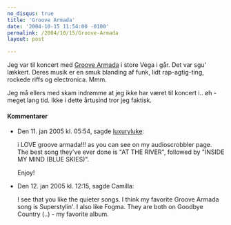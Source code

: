 ```yaml
---
no_disqus: true
title: 'Groove Armada'
date: '2004-10-15 11:54:00 -0100'
permalink: /2004/10/15/Groove-Armada
layout: post

---
```

Jeg var til koncert med [Groove Armada](http://www.groovearmada.com/) i store Vega i går. Det var sgu' lækkert. Deres musik er en smuk blanding af funk, lidt rap-agtig-ting, rockede riffs og electronica. Mmm.

Jeg må ellers med skam indrømme at jeg ikke har været til koncert i.. øh - meget lang tid. Ikke i dette årtusind tror jeg faktisk.
<div class="vintage-comments">
<h4>Kommentarer </h4>
<ul class="vintage-comments-list"><li>
<p class="comment-meta">Den <time datetime="2005-01-11T17:54:43+01:00">11. jan 2005 kl.  05:54</time>, sagde <a href="www.butterlabel.com">luxuryluke</a>:</p>
<p>i LOVE groove armada!!! as you can see on my audioscrobbler page. The best song they've ever done is "AT THE RIVER", followed by "INSIDE MY MIND (BLUE SKIES)".</p>
<p>Enjoy!</p>
</li>

<li>
<p class="comment-meta">Den <time datetime="2005-01-12T12:15:17+01:00">12. jan 2005 kl.  12:15</time>, sagde Camilla:</p>
<p>I see that you like the quieter songs. I think my favorite Groove Armada song is Superstylin'. I also like Fogma. They are both on Goodbye Country (..) - my favorite album.</p>
</li>
</ul>
</div>
